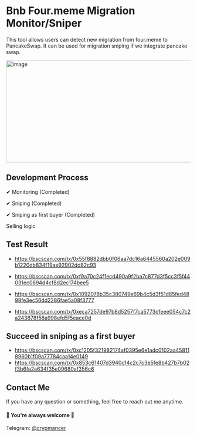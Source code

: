 # Bnb Four.meme Migration Monitor/Sniper

This tool allows users can detect new migration from four.meme to PancakeSwap.
It can be used for migration sniping if we integrate pancake swap.

<img width="725" height="278" alt="image" src="https://github.com/user-attachments/assets/22ea8141-ce7e-4845-98b0-b506d189645f" />

## Development Process

✔ Monitoring (Completed)

✔ Sniping (Completed)

✔ Sniping as first buyer (Completed)

  Selling logic

## Test Result

- https://bscscan.com/tx/0x55f8882dbb0f06aa7dc16a6445560a202e009b1220db834f19ae92902dd82c93

- https://bscscan.com/tx/0xf9a70c24f1ecd490a9f2ba7c877d3f5cc3f5f44031ec0694d4cf8d2ec174bee5

- https://bscscan.com/tx/0x1092078b35c380749e69b4c5d3f51d85fed4898fe3ec56dd2286fae5a08f3777

- https://bscscan.com/tx/0xeca7257de97b8d5257f7ca5773dfeee054c7c2a243878f56a998efd5f5eace0d

## Succeed in sniping as a first buyer

- https://bscscan.com/tx/0xc1205f321982174af0395e6e1adc0102aa458118960b1f09a77784caa14e0149
- https://bscscan.com/tx/0x853c61407d3940c14c2c7c3e5fe8b427b7b02f3b6fa2a634f35e09680af356c6

## Contact Me

If you have any question or something, feel free to reach out me anytime.
<br>
#### 🌹 You're always welcome 🌹

Telegram: [@crypmancer](https://t.me/cryp_mancer) <br>

